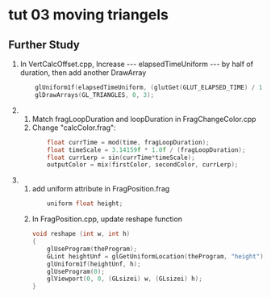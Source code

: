 # tut 03 moving triangels
## Further Study
1. In VertCalcOffset.cpp, Increase --- elapsedTimeUniform --- by half of duration, then add another DrawArray
    ```C
        glUniform1f(elapsedTimeUniform, (glutGet(GLUT_ELAPSED_TIME) / 1000.0f)+2.5f);
        glDrawArrays(GL_TRIANGLES, 0, 3);
    ```
2. 
    1. Match fragLoopDuration and loopDuration in FragChangeColor.cpp
    2. Change "calcColor.frag":
        ```C
        	float currTime = mod(time, fragLoopDuration);
            float timeScale = 3.14159f * 1.0f / (fragLoopDuration);
            float currLerp = sin(currTime*timeScale);
            outputColor = mix(firstColor, secondColor, currLerp);
3.  
    1. add uniform attribute in FragPosition.frag
        ```C
            uniform float height;
        ```
    2. In FragPosition.cpp, update reshape function 
        ```C
        void reshape (int w, int h)
        {
            glUseProgram(theProgram);
            GLint heightUnf = glGetUniformLocation(theProgram, "height");
            glUniform1f(heightUnf, h);
            glUseProgram(0);
            glViewport(0, 0, (GLsizei) w, (GLsizei) h);
        }
        ```

